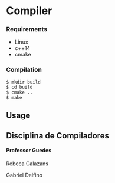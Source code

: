 # Compiler

### Requirements
* Linux
* c++14
* cmake

### Compilation

```
$ mkdir build
$ cd build
$ cmake ..
$ make
```
## Usage


## Disciplina de Compiladores

#### Professor Guedes

Rebeca Calazans

Gabriel Delfino
